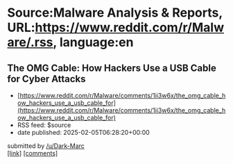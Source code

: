 # Source:Malware Analysis & Reports, URL:https://www.reddit.com/r/Malware/.rss, language:en

## The OMG Cable: How Hackers Use a USB Cable for Cyber Attacks
 - [https://www.reddit.com/r/Malware/comments/1ii3w6x/the_omg_cable_how_hackers_use_a_usb_cable_for](https://www.reddit.com/r/Malware/comments/1ii3w6x/the_omg_cable_how_hackers_use_a_usb_cable_for)
 - RSS feed: $source
 - date published: 2025-02-05T06:28:20+00:00

&#32; submitted by &#32; <a href="https://www.reddit.com/user/Dark-Marc"> /u/Dark-Marc </a> <br/> <span><a href="https://substack.com/home/post/p-156486372">[link]</a></span> &#32; <span><a href="https://www.reddit.com/r/Malware/comments/1ii3w6x/the_omg_cable_how_hackers_use_a_usb_cable_for/">[comments]</a></span>

